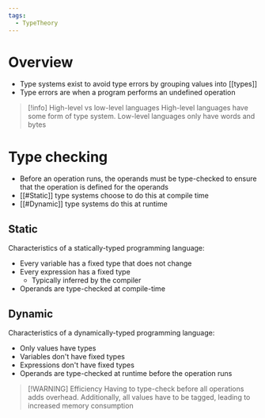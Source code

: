 ```yaml
---
tags:
  - TypeTheory
---
```

# Overview
- Type systems exist to avoid type errors by grouping values into [[types]]
- Type errors are when a program performs an undefined operation

> [!info] High-level vs low-level languages
> High-level languages have some form of type system. Low-level languages only have words and bytes

# Type checking
- Before an operation runs, the operands must be type-checked to ensure that the operation is defined for the operands
- [[#Static]] type systems choose to do this at compile time
- [[#Dynamic]] type systems do this at runtime

## Static
Characteristics of a statically-typed programming language:
- Every variable has a fixed type that does not change
- Every expression has a fixed type
	- Typically inferred by the compiler
- Operands are type-checked at compile-time

## Dynamic
Characteristics of a dynamically-typed programming language:
- Only values have types
- Variables don't have fixed types
- Expressions don't have fixed types
- Operands are type-checked at runtime before the operation runs

> [!WARNING] Efficiency
> Having to type-check before all operations adds overhead. Additionally, all values have to be tagged, leading to increased memory consumption

